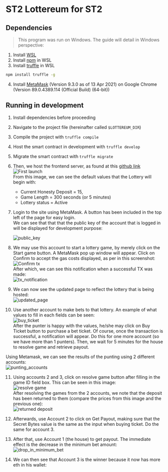 # ST2 Lottereum for ST2

## Dependencies

> This program was run on Windows. The guide will detail in Windows perspective:

1. Install [WSL](https://docs.microsoft.com/en-us/windows/wsl/install-win10)
2. Install [npm](https://gist.github.com/noygal/6b7b1796a92d70e24e35f94b53722219) in WSL
3. Install [truffle](https://www.npmjs.com/package/truffle) in WSL

```bash
npm install truffle -g
```

4. Install [MetaMask](https://chrome.google.com/webstore/detail/metamask/nkbihfbeogaeaoehlefnkodbefgpgknn?hl=en) (Version 9.3.0 as of 13 Apr 2021) on Google Chrome (Version 89.0.4389.114 (Official Build) (64-bit))

## Running in development

1. Install dependencies before proceeding
2. Navigate to the project file (hereinafter called `$LOTTEREUM_DIR`)
3. Compile the project with `truffle compile`
4. Host the smart contract in development with `truffle develop`
5. Migrate the smart contract with `truffle migrate`
6. Then, we host the frontend server, as found at this [github link](https://github.com/jeremyng123/lottereum_frontend)  
    ![First launch](./pics/landing_page.png)  
   From this image, we can see the default values that the Lottery will begin with:

   - Current Honesty Deposit = 15,
   - Game Length = 300 seconds (or 5 minutes)
   - Lottery status = Active

7. Login to the site using MetaMask. A button has been included in the top left of the page for easy login.  
   We can see that that that the public key of the account that is logged in will be displayed for development purpose:

   ![public_key](./pics/loggedin.png)

8. We may use this account to start a lottery game, by merely click on the Start game button. A MetaMask pop up window will appear. Click on Confirm to accept the gas costs displayed, as per in this screenshot:
   ![Confirm tx](./pics/confirm_start_game.png)  
   After which, we can see this notification when a successful TX was made:  
   ![tx_notification](./pics/confirmed_tx.png)
9. We can now see the updated page to reflect the lottery that is being hosted:  
   ![updated_page](./pics/updated_page.png)
10. Use another account to make bets to that lottery. An example of what values to fill in each fields can be seen:  
    ![buy_ticket](./pics/buy_ticket.png)  
    After the punter is happy with the values, he/she may click on Buy Ticket button to purchase a bet ticket. Of course, once the transaction is successful, a notification will appear. Do this for one more account (so we have more than 1 punters). Then, we wait for 5 minutes for the house to resolve game and retrieve payout.

Using Metamask, we can see the results of the punting using 2 different accounts:  
 ![punting_accounts](./pics/accounts_after_punting.png)

11. Using accounts 2 and 3, click on resolve game button after filling in the game ID field box. This can be seen in this image:  
     ![resolve game](./pics/resolve_game.png)  
    After resolving the games from the 2 accounts, we note that the deposit has been returned to them (compare the prices from this image and the previous one):  
    ![returned deposit](./pics/returned_deposit.png)

12. Afterwards, use Account 2 to click on Get Payout, making sure that the Secret Bytes value is the same as the input when buying ticket. Do the same for account 3.

13. After that, use Account 1 (the house) to get payout. The immediate effect is the decrease in the minimum bet amount:  
    ![drop_in_minimum_bet](./pics/minimum_deposit_dropped.png)

14. We can then see that Account 3 is the winner because it now has more eth in his wallet:
